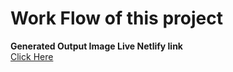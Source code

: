 # Work Flow of this project

**Generated Output Image Live Netlify link** <br>
[Click Here](https://project4-html-css.netlify.app/)
